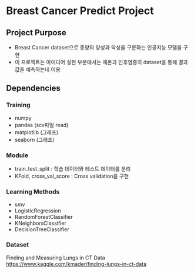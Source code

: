 # Breast Cancer Predict Project

## Project Purpose
 - Breast Cancer dataset으로 종양의 양성과 악성을 구분하는 인공지능 모델을 구현
 - 이 프로젝트는 아이디어 실현 부분에서는 체온과 인후염증의 dataset을 통해 결과값을 예측하는데 이용
 
## Dependencies
### Training
 - numpy
 - pandas (scv파일 read)
 - matplotlib (그래프)
 - seaborn (그래프)
### Module
 - train_test_split : 학습 데이터와 테스트 데이터를 분리
 - KFold, cross_val_score : Cross validation을 구현
### Learning Methods
 - smv
 - LogisticRegression
 - RandomForestClassifier
 - KNeighborsClassifier
 - DecisionTreeClassifier
 
### Dataset
Finding and Measuring Lungs in CT Data https://www.kaggle.com/kmader/finding-lungs-in-ct-data
